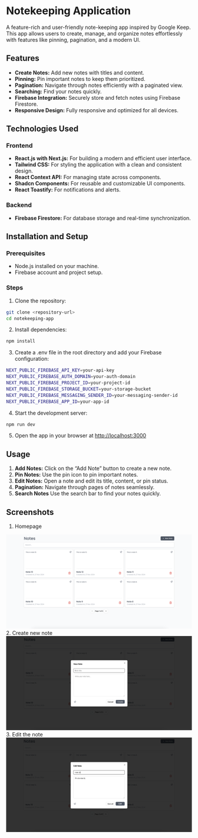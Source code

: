 # Notekeeping Application
A feature-rich and user-friendly note-keeping app inspired by Google Keep. This app allows users to create, manage, and organize notes effortlessly with features like pinning, pagination, and a modern UI.

## Features
- **Create Notes:** Add new notes with titles and content.
- **Pinning:** Pin important notes to keep them prioritized.
- **Pagination:** Navigate through notes efficiently with a paginated view.
- **Searching:** Find your notes quickly.
- **Firebase Integration:** Securely store and fetch notes using Firebase Firestore.
- **Responsive Design:** Fully responsive and optimized for all devices.

## Technologies Used

### Frontend
- **React.js with Next.js:** For building a modern and efficient user interface.
- **Tailwind CSS:** For styling the application with a clean and consistent design.
- **React Context API:** For managing state across components.
- **Shadcn Components:** For reusable and customizable UI components.
- **React Toastify:** For notifications and alerts.

### Backend
- **Firebase Firestore:** For database storage and real-time synchronization.

## Installation and Setup

### Prerequisites
- Node.js installed on your machine.
- Firebase account and project setup.

### Steps

1.	Clone the repository:

```bash
git clone <repository-url>
cd notekeeping-app
```

2. Install dependencies:
```bash
npm install
```

3. Create a .env file in the root directory and add your Firebase configuration:
```bash
NEXT_PUBLIC_FIREBASE_API_KEY=your-api-key
NEXT_PUBLIC_FIREBASE_AUTH_DOMAIN=your-auth-domain
NEXT_PUBLIC_FIREBASE_PROJECT_ID=your-project-id
NEXT_PUBLIC_FIREBASE_STORAGE_BUCKET=your-storage-bucket
NEXT_PUBLIC_FIREBASE_MESSAGING_SENDER_ID=your-messaging-sender-id
NEXT_PUBLIC_FIREBASE_APP_ID=your-app-id
```

4. Start the development server:
```bash
npm run dev
```

5. Open the app in your browser at [http://localhost:3000](http://localhost:3000)

## Usage
1.	**Add Notes:** Click on the “Add Note” button to create a new note.
2.	**Pin Notes:** Use the pin icon to pin important notes.
3.	**Edit Notes:** Open a note and edit its title, content, or pin status.
4.	**Pagination:** Navigate through pages of notes seamlessly.
5.	**Search Notes** Use the search bar to find your notes quickly.

## Screenshots
1. Homepage
<img src="https://raw.githubusercontent.com/Saksham131102/Images/refs/heads/main/notekeeping-homepage.png">
2. Create new note
<img src="https://raw.githubusercontent.com/Saksham131102/Images/refs/heads/main/notekeeping-new-note.png">
3. Edit the note
<img src="https://raw.githubusercontent.com/Saksham131102/Images/refs/heads/main/notekeeping-edit-note.png">
